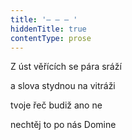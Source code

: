 ```yaml
---
title: '– – – '
hiddenTitle: true
contentType: prose
---
```


Z úst věřících se pára sráží

a slova stydnou na vitráži

tvoje řeč budiž ano ne

nechtěj to po nás Domine
